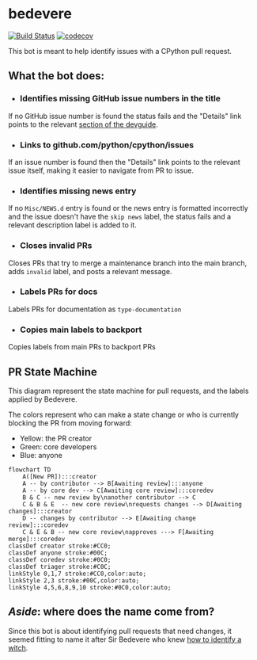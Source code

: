 # bedevere

[![Build Status](https://github.com/python/bedevere/actions/workflows/ci.yml/badge.svg?event=push)](https://github.com/python/bedevere/actions)
[![codecov](https://codecov.io/gh/python/bedevere/branch/main/graph/badge.svg)](https://codecov.io/gh/python/bedevere)

This bot is meant to help identify issues with a CPython pull request.

## What the bot does:
- ### Identifies missing GitHub issue numbers in the title
If no GitHub issue number is found the status fails and the
"Details" link points to the relevant
[section of the devguide](https://devguide.python.org/pullrequest/#submitting).
- ### Links to github.com/python/cpython/issues
If an issue number is found then the "Details" link points to the relevant issue 
itself, making it easier to navigate from PR to issue.
- ### Identifies missing news entry
If no `Misc/NEWS.d` entry is found or the news entry is formatted incorrectly 
and the issue doesn't have the `skip news` label, the status fails and a relevant 
description label is added to it.
- ### Closes invalid PRs
Closes PRs that try to merge a maintenance branch into the main branch, adds 
`invalid` label, and posts a relevant message.
- ### Labels PRs for docs
Labels PRs for documentation as `type-documentation`
- ### Copies main labels to backport
Copies labels from main PRs to backport PRs

## PR State Machine

This diagram represent the state machine for pull requests, and the labels
applied by Bedevere.

The colors represent who can make a state change or who is currently
blocking the PR from moving forward:
* Yellow: the PR creator
* Green: core developers
* Blue: anyone

<!--
  Changes to the labels in this flowchart should be reflected
  in the devguide: https://devguide.python.org/triage/labels/
-->

```mermaid
flowchart TD
    A([New PR]):::creator
    A -- by contributor --> B[Awaiting review]:::anyone
    A -- by core dev --> C[Awaiting core review]:::coredev
    B & C -- new review by\nanother contributor --> C
    C & B & E  -- new core review\nrequests changes --> D[Awaiting changes]:::creator
    D -- changes by contributor --> E[Awaiting change review]:::coredev
    C & E & B -- new core review\napproves ---> F[Awaiting merge]:::coredev
classDef creator stroke:#CC0;
classDef anyone stroke:#00C;
classDef coredev stroke:#0C0;
classDef triager stroke:#C0C;
linkStyle 0,1,7 stroke:#CC0,color:auto;
linkStyle 2,3 stroke:#00C,color:auto;
linkStyle 4,5,6,8,9,10 stroke:#0C0,color:auto;
```

## *Aside*: where does the name come from?
Since this bot is about identifying pull requests that need changes,
it seemed fitting to name it after Sir Bedevere who knew
[how to identify a witch](https://youtu.be/yp_l5ntikaU).
